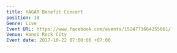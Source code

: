 ```yaml
---
title: HAGAR Benefit Concert
position: 10
Genre: Live
Event URL: https://www.facebook.com/events/1524771664255661/
Venue: Hanoi Rock City
Event date: 2017-10-22 07:00:00 +07:00
---
```


